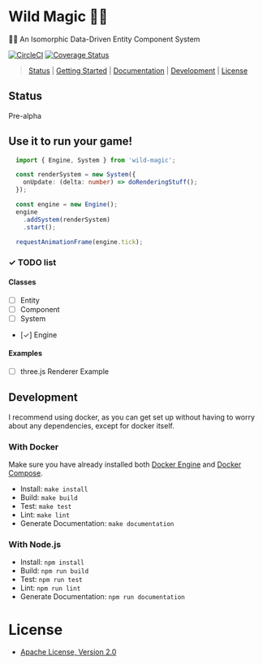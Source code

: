 # Wild Magic 🍄✨

🧙‍♀️ An Isomorphic Data-Driven Entity Component System

[![CircleCI](https://circleci.com/gh/kenjinp/Wild-Magic.svg?style=shield)](https://circleci.com/gh/kenjinp/Wild-Magic)
[![Coverage Status](https://coveralls.io/repos/github/kenjinp/Wild-Magic/badge.svg?branch=master)](https://coveralls.io/github/kenjinp/Wild-Magic?branch=master)

> [Status](#status) |
> [Getting Started](#getting-started) |
> [Documentation](#documentation) |
> [Development](#development) |
> [License](#license)

## Status

Pre-alpha

## Use it to run your game!

```typescript
  import { Engine, System } from 'wild-magic';

  const renderSystem = new System({
    onUpdate: (delta: number) => doRenderingStuff();
  });

  const engine = new Engine();
  engine
    .addSystem(renderSystem)
    .start();

  requestAnimationFrame(engine.tick);
```

### ✓ TODO list

#### Classes

- [ ] Entity
- [ ] Component
- [ ] System
- [✓] Engine

#### Examples

- [ ] three.js Renderer Example

## Development

I recommend using docker, as you can get set up without having to worry about any dependencies, except for docker itself.

### With Docker

Make sure you have already installed both [Docker Engine](https://docs.docker.com/install/) and [Docker Compose](https://docs.docker.com/compose/install/).

- Install: `make install`
- Build: `make build`
- Test: `make test`
- Lint: `make lint`
- Generate Documentation: `make documentation`

### With Node.js

- Install: `npm install`
- Build: `npm run build`
- Test: `npm run test`
- Lint: `npm run lint`
- Generate Documentation: `npm run documentation`

# License

- [Apache License, Version 2.0](https://www.apache.org/licenses/LICENSE-2.0)

